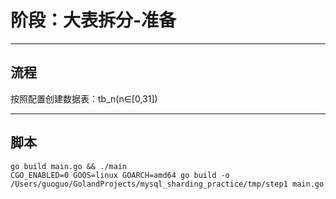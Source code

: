 阶段：大表拆分-准备
====

----
流程
----

按照配置创建数据表：tb_n(n∈[0,31])

----
脚本
----
```shell
go build main.go && ./main
CGO_ENABLED=0 GOOS=linux GOARCH=amd64 go build -o /Users/guoguo/GolandProjects/mysql_sharding_practice/tmp/step1 main.go

```

